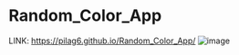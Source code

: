 ﻿# Random_Color_App
 
 
 LINK: https://pilag6.github.io/Random_Color_App/
![image](https://user-images.githubusercontent.com/79191808/204745719-0b03364f-fc9a-411e-8d39-d4a33caec789.png)
